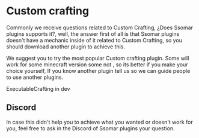 # Custom crafting

Commonly we receive questions related to Custom Crafting, ¿Does Ssomar plugins supports it?, well, the answer first of all is that Ssomar plugins doesn't have a mechanic inside of it related to Custom Crafting, so you should download another plugin to achieve this.

We suggest you to try the most popular Custom crafting plugin. Some will work for some minecraft version some not , so its better if you make your choice yourself, If you know another plugin tell us so we can guide people to use another plugins.

ExecutableCrafting in dev

## Discord

In case this didn't help you to achieve what you wanted or doesn't work for you, feel free to ask in the Discord of Ssomar plugins your question.
